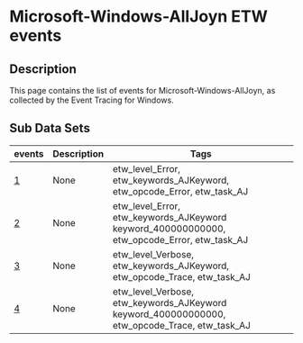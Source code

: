 # Microsoft-Windows-AllJoyn ETW events

## Description
This page contains the list of events for Microsoft-Windows-AllJoyn, as collected by the Event Tracing for Windows.

## Sub Data Sets
|events|Description|Tags|
|---|---|---|
|[1](events/event-1.md)|None|etw_level_Error, etw_keywords_AJKeyword, etw_opcode_Error, etw_task_AJ|
|[2](events/event-2.md)|None|etw_level_Error, etw_keywords_AJKeyword keyword_400000000000, etw_opcode_Error, etw_task_AJ|
|[3](events/event-3.md)|None|etw_level_Verbose, etw_keywords_AJKeyword, etw_opcode_Trace, etw_task_AJ|
|[4](events/event-4.md)|None|etw_level_Verbose, etw_keywords_AJKeyword keyword_400000000000, etw_opcode_Trace, etw_task_AJ|
